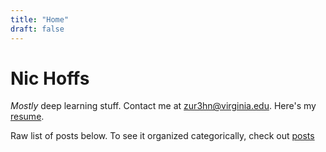 ```yaml
---
title: "Home"
draft: false
---
```


# Nic Hoffs

_Mostly_ deep learning stuff. Contact me at <zur3hn@virginia.edu>. Here's my [resume](/resume.pdf).

Raw list of posts below. To see it organized categorically, check out [posts](/post/)
